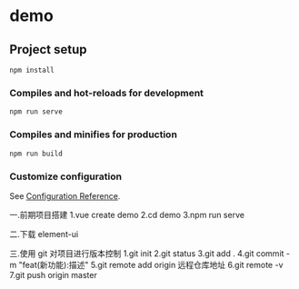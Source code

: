 # demo

## Project setup

```
npm install
```

### Compiles and hot-reloads for development

```
npm run serve
```

### Compiles and minifies for production

```
npm run build
```

### Customize configuration

See [Configuration Reference](https://cli.vuejs.org/config/).

<!-- 项目笔记 -->

一.前期项目搭建
1.vue create demo
2.cd demo
3.npm run serve

二.下载 element-ui

三.使用 git 对项目进行版本控制
1.git init
2.git status
3.git add .
4.git commit -m "feat(新功能):描述"
5.git remote add origin 远程仓库地址
6.git remote -v
7.git push origin master
